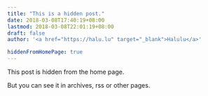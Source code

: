 ```yaml
---
title: "This is a hidden post."
date: 2018-03-08T17:40:19+08:00
lastmod: 2018-03-08T22:01:19+08:00
draft: false
author: '<a href="https://halu.lu" target="_blank">Halulu</a>'

hiddenFromHomePage: true
---
```


This post is hidden from the home page.

<!--more-->

But you can see it in archives, rss or other pages.